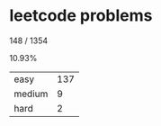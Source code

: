 # leetcode problems

148 / 1354

10.93%

|        |     |
| ------ | --- |
| easy   | 137  |
| medium | 9   |
| hard   | 2   |

